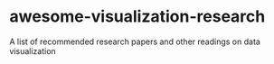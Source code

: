 # awesome-visualization-research
A list of recommended research papers and other readings on data visualization
